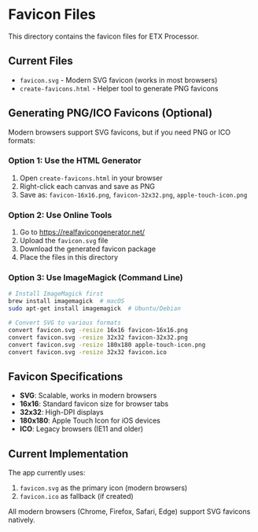 # Favicon Files

This directory contains the favicon files for ETX Processor.

## Current Files

- `favicon.svg` - Modern SVG favicon (works in most browsers)
- `create-favicons.html` - Helper tool to generate PNG favicons

## Generating PNG/ICO Favicons (Optional)

Modern browsers support SVG favicons, but if you need PNG or ICO formats:

### Option 1: Use the HTML Generator
1. Open `create-favicons.html` in your browser
2. Right-click each canvas and save as PNG
3. Save as: `favicon-16x16.png`, `favicon-32x32.png`, `apple-touch-icon.png`

### Option 2: Use Online Tools
1. Go to https://realfavicongenerator.net/
2. Upload the `favicon.svg` file
3. Download the generated favicon package
4. Place the files in this directory

### Option 3: Use ImageMagick (Command Line)
```bash
# Install ImageMagick first
brew install imagemagick  # macOS
sudo apt-get install imagemagick  # Ubuntu/Debian

# Convert SVG to various formats
convert favicon.svg -resize 16x16 favicon-16x16.png
convert favicon.svg -resize 32x32 favicon-32x32.png
convert favicon.svg -resize 180x180 apple-touch-icon.png
convert favicon.svg -resize 32x32 favicon.ico
```

## Favicon Specifications

- **SVG**: Scalable, works in modern browsers
- **16x16**: Standard favicon size for browser tabs
- **32x32**: High-DPI displays
- **180x180**: Apple Touch Icon for iOS devices
- **ICO**: Legacy browsers (IE11 and older)

## Current Implementation

The app currently uses:
1. `favicon.svg` as the primary icon (modern browsers)
2. `favicon.ico` as fallback (if created)

All modern browsers (Chrome, Firefox, Safari, Edge) support SVG favicons natively.

